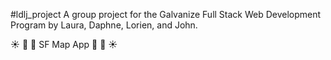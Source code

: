 #ldlj_project
A group project for the Galvanize Full Stack Web Development Program by Laura, Daphne, Lorien, and John.

:sunny: :palm_tree: :evergreen_tree: SF Map App :evergreen_tree: :palm_tree: :sunny: